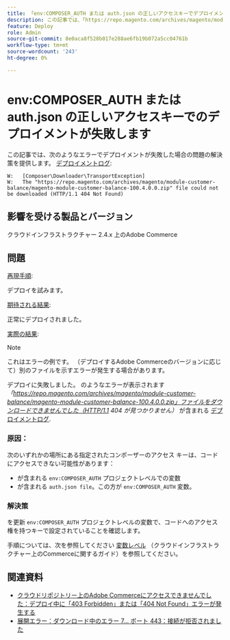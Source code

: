 ```yaml
---
title: 「env:COMPOSER_AUTH または auth.json の正しいアクセスキーでデプロイメントが失敗する」
description: この記事では、「https://repo.magento.com/archives/magento/module-customer-balance/magento-module-customer-balance-100.4.0.0.zip ファイルをダウンロードできませんでした（HTTP/1.1 404 が見つかりませんでした）」というエラーでデプロイメントが失敗した場合の問題の解決策を説明します。
feature: Deploy
role: Admin
source-git-commit: 8e0aca8f528b017e288ae6fb19b072a5cc04761b
workflow-type: tm+mt
source-wordcount: '243'
ht-degree: 0%

---
```


# env:COMPOSER_AUTH または auth.json の正しいアクセスキーでのデプロイメントが失敗します

この記事では、次のようなエラーでデプロイメントが失敗した場合の問題の解決策を提供します。 [デプロイメントログ](/docs/commerce-cloud-service/user-guide/develop/test/log-locations#deploy-log):

```
W:   [Composer\Downloader\TransportException]
W:   The "https://repo.magento.com/archives/magento/module-customer-balance/magento-module-customer-balance-100.4.0.0.zip" file could not be downloaded (HTTP/1.1 404 Not Found)
```

## 影響を受ける製品とバージョン

クラウドインフラストラクチャー 2.4.x 上のAdobe Commerce

## 問題  

<u>再現手順</u>:

デプロイを試みます。 

<u>期待される結果</u>:

正常にデプロイされました。

<u>実際の結果</u>:

>[!NOTE]
>
>これはエラーの例です。 （デプロイするAdobe Commerceのバージョンに応じて）別のファイルを示すエラーが発生する場合があります。

デプロイに失敗しました。 のようなエラーが表示されます *「https://repo.magento.com/archives/magento/module-customer-balance/magento-module-customer-balance-100.4.0.0.zip」ファイルをダウンロードできませんでした（HTTP/1.1 404 が見つかりません）* が含まれる [デプロイメントログ](/docs/commerce-cloud-service/user-guide/develop/test/log-locations#deploy-log).


### 原因：

次のいずれかの場所にある指定されたコンポーザーのアクセス キーは、コードにアクセスできない可能性があります：

* が含まれる `env:COMPOSER_AUTH` プロジェクトレベルでの変数
* が含まれる `auth.json file`。この方が `env:COMPOSER_AUTH` 変数。

### 解決策

を更新 `env:COMPOSER_AUTH` プロジェクトレベルの変数で、コードへのアクセス権を持つキーで設定されていることを確認します。

手順については、次を参照してください [変数レベル](/docs/commerce-cloud-service/user-guide/configure/env/variable-levels) （クラウドインフラストラクチャー上のCommerceに関するガイド）を参照してください。

## 関連資料

* [クラウドリポジトリー上のAdobe Commerceにアクセスできませんでした：デプロイ中に「403 Forbidden」または「404 Not Found」エラーが発生する](/docs/commerce-knowledge-base/kb/troubleshooting/deployment/magento-commerce-cloud-repo-could-not-be-accessed-403-forbidden-or-404-not-found-error-when-deploying.html)
* [展開エラー：ダウンロード中のエラー 7... ポート 443：接続が拒否されました](/docs/commerce-knowledge-base/kb/troubleshooting/miscellaneous/deployment-error-downloading-connection-refused-adobe-commerce.html)
